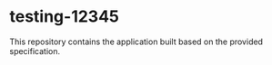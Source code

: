 # testing-12345

This repository contains the application built based on the provided specification.